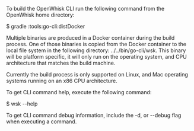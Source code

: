 To build the OpenWhisk CLI run the following command from the OpenWhisk home directory:

$ gradle :tools:go-cli:distDocker

Multiple binaries are produced in a Docker container during the build process. One of those binaries is copied from the
Docker container to the local file system in the following directory: ../../bin/go-cli/wsk. This binary will be platform
specific, it will only run on the operating system, and CPU architecture that matches the build machine.

Currently the build process is only supported on Linux, and Mac operating systems running on an x86 CPU architecture.

To get CLI command help, execute the following command:

$ wsk --help

To get CLI command debug information, include the -d, or --debug flag when executing a command.
